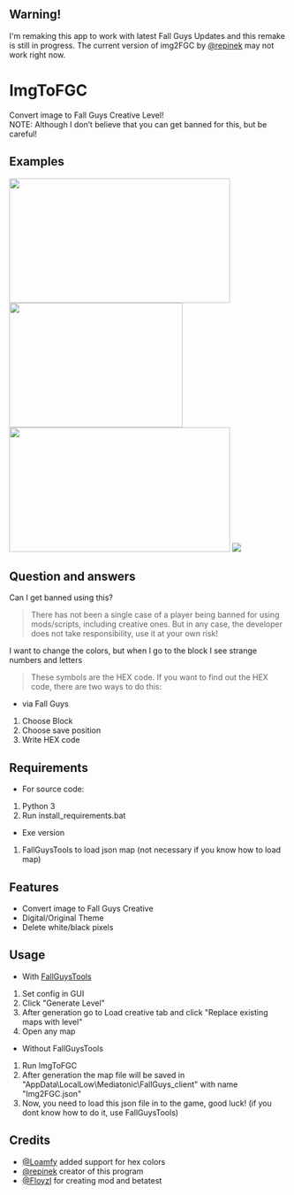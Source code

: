 ## Warning!
I'm remaking this app to work with latest Fall Guys Updates and this remake is still in progress. The current version of img2FGC by [@repinek](https://github.com/repinek) may not work right now.

# ImgToFGC
Convert image to Fall Guys Creative Level! <br>
NOTE: Although I don’t believe that you can get banned for this, but be careful!

## Examples
<img src="https://raw.githubusercontent.com/Loamfy/img2FGC_v2/refs/heads/Releases/Example/obed.png" width="400" height="225"/>
<img src="https://raw.githubusercontent.com/Loamfy/img2FGC_v2/refs/heads/Releases/Example/origObed.png" width="314" height="225"/>
<br>
<img src="https://raw.githubusercontent.com/Loamfy/img2FGC_v2/refs/heads/Releases/Example/AngryBirdsRed.png" width="400" height="225"/>
<img src="https://raw.githubusercontent.com/Loamfy/img2FGC_v2/refs/heads/Releases/Example/origRed.png"/>

## Question and answers 
Can I get banned using this?
> There has not been a single case of a player being banned for using mods/scripts, including creative ones. But in any case, the developer does not take responsibility, use it at your own risk!

I want to change the colors, but when I go to the block I see strange numbers and letters
> These symbols are the HEX code.
If you want to find out the HEX code, there are two ways to do this:
- via Fall Guys
1. Choose Block
2. Choose save position
3. Write HEX code

## Requirements
- For source code:
1. Python 3
2. Run install_requirements.bat
- Exe version
1. FallGuysTools to load json map (not necessary if you know how to load map)

## Features 
- Convert image to Fall Guys Creative 
- Digital/Original Theme
- Delete white/black pixels

## Usage
- With [FallGuysTools](https://discord.gg/MpGcpZT4pY)
1. Set config in GUI
2. Click "Generate Level"
3. After generation go to Load creative tab and click "Replace existing maps with level"
4. Open any map

- Without FallGuysTools
1. Run ImgToFGC
2. After generation the map file will be saved in "AppData\LocalLow\Mediatonic\FallGuys_client\" with name "Img2FGC.json"
3. Now, you need to load this json file in to the game, good luck! (if you dont know how to do it, use FallGuysTools)

## Credits
- [@Loamfy](https://github.com/Loamfy) added support for hex colors
- [@repinek](https://github.com/repinek) creator of this program
- [@FloyzI](https://github.com/floyzi) for creating mod and betatest



